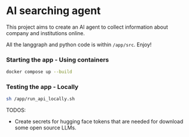 # AI searching agent

This project aims to create an AI agent to collect information about company and institutions online.

All the langgraph and python code is within ```/app/src```. Enjoy!


### Starting the app - Using containers


```sh
docker compose up --build
```

### Testing the app - Locally


```sh
sh /app/run_api_locally.sh
```


TODOS:

- Create secrets for hugging face tokens that are needed for download some open source LLMs.
